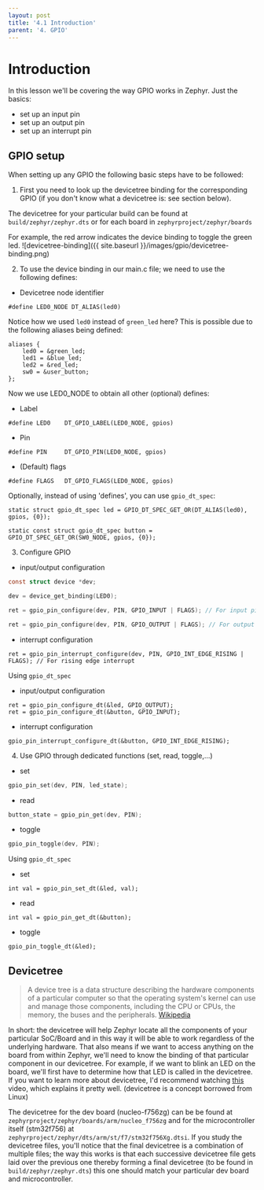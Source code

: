 ```yaml
---
layout: post
title: '4.1 Introduction'
parent: '4. GPIO'
---
```


# Introduction

In this lesson we'll be covering the way GPIO works in Zephyr. Just the basics:
- set up an input pin
- set up an output pin
- set up an interrupt pin

## GPIO setup

When setting up any GPIO the following basic steps have to be followed:

1) First you need to look up the devicetree binding for the corresponding GPIO (if you don't know what a devicetree is: see section below).

The devicetree for your particular build can be found at `build/zephyr/zephyr.dts` or for each board in `zephyrproject/zephyr/boards`

For example, the red arrow indicates the device binding to toggle the green led.
![devicetree-binding]({{ site.baseurl }}/images/gpio/devicetree-binding.png)

2) To use the device binding in our main.c file; we need to use the following defines:

- Devicetree node identifier

```
#define LED0_NODE DT_ALIAS(led0) 
```    
Notice how we used `led0` instead of `green_led` here? This is possible due to the following aliases being defined: 

```
aliases {
	led0 = &green_led;
	led1 = &blue_led;
	led2 = &red_led;
	sw0 = &user_button;
};
```

Now we use LED0_NODE to obtain all other (optional) defines:

- Label
    
```
#define LED0    DT_GPIO_LABEL(LED0_NODE, gpios)
```    

- Pin

```
#define PIN	    DT_GPIO_PIN(LED0_NODE, gpios)
```    

- (Default) flags
    
```
#define FLAGS	DT_GPIO_FLAGS(LED0_NODE, gpios)
```    

Optionally, instead of using 'defines', you can use `gpio_dt_spec`: 
    
```
static struct gpio_dt_spec led = GPIO_DT_SPEC_GET_OR(DT_ALIAS(led0), gpios, {0});

static const struct gpio_dt_spec button = GPIO_DT_SPEC_GET_OR(SW0_NODE, gpios, {0});
```

3)  Configure GPIO

- input/output configuration

```c
const struct device *dev;

dev = device_get_binding(LED0);

ret = gpio_pin_configure(dev, PIN, GPIO_INPUT | FLAGS); // For input pin

ret = gpio_pin_configure(dev, PIN, GPIO_OUTPUT | FLAGS); // For output pin
```

- interrupt configuration

```
ret = gpio_pin_interrupt_configure(dev, PIN, GPIO_INT_EDGE_RISING | FLAGS); // For rising edge interrupt
```

Using `gpio_dt_spec`
- input/output configuration

```
ret = gpio_pin_configure_dt(&led, GPIO_OUTPUT);
ret = gpio_pin_configure_dt(&button, GPIO_INPUT);
```

- interrupt configuration

```
gpio_pin_interrupt_configure_dt(&button, GPIO_INT_EDGE_RISING);
```
    
4)  Use GPIO through dedicated functions (set, read, toggle,...)

- set 

```c
gpio_pin_set(dev, PIN, led_state);
```

- read

```c
button_state = gpio_pin_get(dev, PIN);
```

- toggle

```c
gpio_pin_toggle(dev, PIN);
```

Using `gpio_dt_spec`

- set

```
int val = gpio_pin_set_dt(&led, val);
```

- read

```
int val = gpio_pin_get_dt(&button);
```

- toggle

```
gpio_pin_toggle_dt(&led);
```


## Devicetree

> A device tree is a data structure describing the hardware components of a particular computer so that the operating system's kernel can use and manage those components, including the CPU or CPUs, the memory, the buses and the peripherals. [Wikipedia](https://en.wikipedia.org/wiki/Devicetree)

In short: the devicetree will help Zephyr locate all the components of your particular SoC/Board and in this way it will be able to work regardless of the underlying hardware. That also means if we want to access anything on the board from within Zephyr, we'll need to know the binding of that particular component in our devicetree. For example, if we want to blink an LED on the board, we'll first have to determine how that LED is called in the devicetree. If you want to learn more about devicetree, I'd recommend watching [this](https://www.youtube.com/watch?v=m_NyYEBxfn8) video, which explains it pretty well. (devicetree is a concept borrowed from Linux)

The devicetree for the dev board (nucleo-f756zg) can be be found at `zephyrproject/zephyr/boards/arm/nucleo_f756zg` and for the microcontroller itself (stm32f756) at `zephyrproject/zephyr/dts/arm/st/f7/stm32f756Xg.dtsi`. If you study the devicetree files, you'll notice that the final devicetree is a combination of multiple files; the way this works is that each successive devicetree file gets laid over the previous one thereby forming a final devicetree (to be found in `build/zephyr/zephyr.dts`) this one should match your particular dev board and microcontroller. 